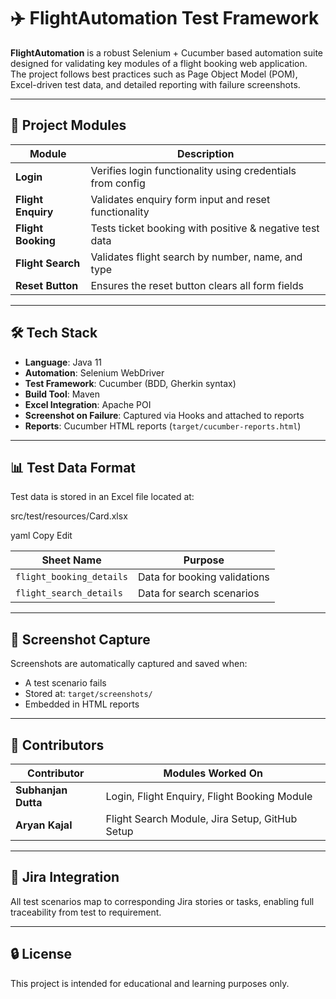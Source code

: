 # ✈️ FlightAutomation Test Framework

**FlightAutomation** is a robust Selenium + Cucumber based automation suite designed for validating key modules of a flight booking web application. The project follows best practices such as Page Object Model (POM), Excel-driven test data, and detailed reporting with failure screenshots.

---

## 📁 Project Modules

| Module           | Description                                                 |
|------------------|-------------------------------------------------------------|
| **Login**        | Verifies login functionality using credentials from config |
| **Flight Enquiry** | Validates enquiry form input and reset functionality       |
| **Flight Booking** | Tests ticket booking with positive & negative test data    |
| **Flight Search** | Validates flight search by number, name, and type          |
| **Reset Button**  | Ensures the reset button clears all form fields            |

---

## 🛠 Tech Stack

- **Language**: Java 11  
- **Automation**: Selenium WebDriver  
- **Test Framework**: Cucumber (BDD, Gherkin syntax)  
- **Build Tool**: Maven  
- **Excel Integration**: Apache POI  
- **Screenshot on Failure**: Captured via Hooks and attached to reports  
- **Reports**: Cucumber HTML reports (`target/cucumber-reports.html`)

---

## 📊 Test Data Format

Test data is stored in an Excel file located at:

src/test/resources/Card.xlsx

yaml
Copy
Edit

| Sheet Name               | Purpose                      |
|--------------------------|------------------------------|
| `flight_booking_details` | Data for booking validations |
| `flight_search_details`  | Data for search scenarios    |

---

## 📸 Screenshot Capture

Screenshots are automatically captured and saved when:
- A test scenario fails
- Stored at: `target/screenshots/`
- Embedded in HTML reports

---

## 🤝 Contributors

| Contributor       | Modules Worked On                                  |
|-------------------|-----------------------------------------------------|
| **Subhanjan Dutta** | Login, Flight Enquiry, Flight Booking Module        |
| **Aryan Kajal**     | Flight Search Module, Jira Setup, GitHub Setup      |

---

## 📌 Jira Integration

All test scenarios map to corresponding Jira stories or tasks, enabling full traceability from test to requirement.

---

## 🔒 License

This project is intended for educational and learning purposes only.
